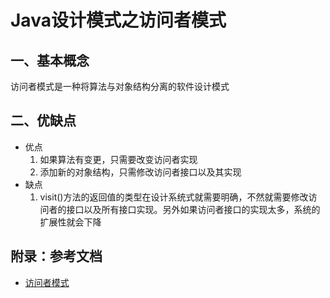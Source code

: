 # Java设计模式之访问者模式

## 一、基本概念

访问者模式是一种将算法与对象结构分离的软件设计模式

## 二、优缺点

- 优点
    1. 如果算法有变更，只需要改变访问者实现
    2. 添加新的对象结构，只需修改访问者接口以及其实现
- 缺点
    1. visit()方法的返回值的类型在设计系统式就需要明确，不然就需要修改访问者的接口以及所有接口实现。另外如果访问者接口的实现太多，系统的扩展性就会下降

## 附录：参考文档

- [访问者模式](https://zh.wikipedia.org/wiki/%E8%AE%BF%E9%97%AE%E8%80%85%E6%A8%A1%E5%BC%8F)

